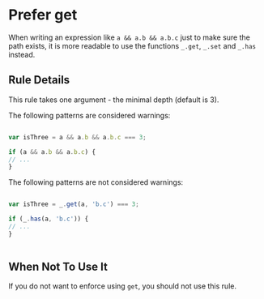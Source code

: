 # Prefer get

When writing an expression like `a && a.b && a.b.c` just to make sure the path exists, it is more readable to use the functions `_.get`, `_.set` and `_.has` instead.

## Rule Details

This rule takes one argument - the minimal depth (default is 3).

The following patterns are considered warnings:

```js

var isThree = a && a.b && a.b.c === 3;

if (a && a.b && a.b.c) {
// ...
}

```

The following patterns are not considered warnings:

```js

var isThree = _.get(a, 'b.c') === 3;

if (_.has(a, 'b.c')) {
// ...
}
 
```


## When Not To Use It

If you do not want to enforce using `get`, you should not use this rule.
